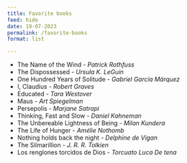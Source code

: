 ```yaml
---
title: Favorite books
feed: hide
date: 19-07-2023
permalink: /favorite-books
format: list

---
```


- The Name of the Wind - *Patrick Rothfuss*
- The Dispossessed - *Ursula K. LeGuin*
- One Hundred Years of Solitude - *Gabriel García Márquez*
- I, Claudius - *Robert Graves*
- Educated - *Tara Westover*
- Maus - *Art Spiegelman*
- Persepolis - *Marjane Satrapi*
- Thinking, Fast and Slow - *Daniel Kahneman*
- The Unbereable Lightness of Being - *Milan Kundera*
- The Life of Hunger - *Amélie Nothomb*
- Nothing holds back the night - *Delphine de Vigan*
- The Silmarillion - *J. R. R. Tolkien*
- Los renglones torcidos de Dios - *Torcuato Luca De tena*